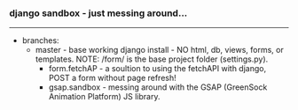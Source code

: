 ### django sandbox - just messing around...
---
- branches:
  - master - base working django install - NO html, db, views, forms, or templates. NOTE: /form/ is the base project folder (settings.py).
    - form.fetchAP - a soultion to using the fetchAPI with django, POST a form without page refresh!
    - gsap.sandbox - messing around with the GSAP (GreenSock Animation Platform) JS library.
    
